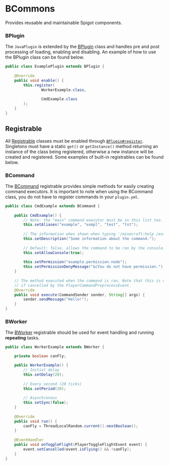 # BCommons
Provides reusable and maintainable Spigot components.

### BPlugin

The `JavaPlugin` is extended by the [BPlugin](https://github.com/BradleySteele/BCommons/blob/master/src/main/java/me/bradleysteele/commons/BPlugin.java) 
class and handles pre and post processing of loading, enabling and disabling. An example of how to use the BPlugin class 
can be found below. 
```java
public class ExamplePlugin extends BPlugin {
    
    @Override
    public void enable() {
        this.register(
                WorkerExample.class, 
            
                CmdExample.class
        );
    }
}
```

## Registrable

All [Registrable](https://github.com/BradleySteele/BCommons/blob/master/src/main/java/me/bradleysteele/commons/register/Registrable.java) classes must be enabled through [`BPlugin#register`](https://github.com/BradleySteele/BCommons/blob/master/src/main/java/me/bradleysteele/commons/BPlugin.java#L132). Singletons must have a static `get()` or `getInstance()` method returning an instance of the class being registered, otherwise a new instance will be created and registered. Some examples of built-in registrables can be found below. 

### BCommand
The [BCommand](https://github.com/BradleySteele/BCommons/blob/master/src/main/java/me/bradleysteele/commons/register/command/BCommand.java) 
registrable provides simple methods for easily creating command executors. It is important to note when using the BCommand class, you do not
have to register commands in your `plugin.yml`. 

```java
public class CmdExample extends BCommand {
    
    public CmdExample() {
        // Note: the "main" command executor must be in this list too.
        this.setAliases("example", "exmpl", "test", "tst");
        
        // The information when shown when typing '/minecraft:help /example'.
        this.setDescription("Some information about the command.");
        
        // Default: false, allows the command to be ran by the console.
        this.setAllowConsole(true);
        
        this.setPermission("example.permission.node");
        this.setPermissionDenyMessage("&cYou do not have permission.");
    }
    
    // The method executed when the command is ran. Note that this is not fired 
    // if cancelled by the PlayerCommandPreprocessEvent.
    @Override
    public void execute(CommandSender sender, String[] args) {
        sender.sendMessage("Hello!");
    }
}

```

### BWorker

The [BWorker](https://github.com/BradleySteele/BCommons/blob/master/src/main/java/me/bradleysteele/commons/register/worker/BWorker.java) registrable should be used for event handling and running **repeating** tasks.

```java
public class WorkerExample extends BWorker {

    private boolean canFly;

    public WorkerExample() {
        // Initial delay
        this.setDelay(20);
        
        // Every second (20 ticks)
        this.setPeriod(20);
        
        // Asynchronous
        this.setSync(false); 
    }
    
    @Override
    public void run() {
        canFly = ThreadLocalRandom.current().nextBoolean();
    }
    
    @EventHandler
    public void onToggleFlight(PlayerToggleFlightEvent event) {
        event.setCancelled(event.isFlying() && !canFly);
    }
}
```
